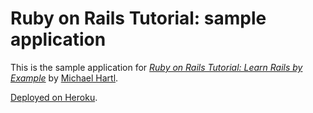 # Ruby on Rails Tutorial: sample application

This is the sample application for
[*Ruby on Rails Tutorial: Learn Rails by Example*](http://railstutorial.org/)
by [Michael Hartl](http://michaelhartl.com/).

[Deployed on Heroku](http://strong-samurai-1259.heroku.com).
